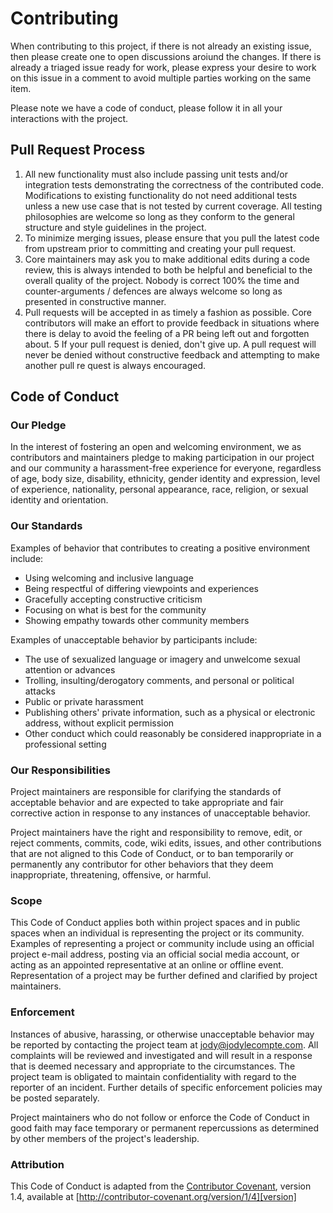 # Contributing

When contributing to this project, if there is not already an existing issue, then please create one to open discussions aroiund 
the changes. If there is already a triaged issue ready for work, please express your desire to work on this issue in a comment 
to avoid multiple parties working on the same item.

Please note we have a code of conduct, please follow it in all your interactions with the project.

## Pull Request Process

1. All new functionality must also include passing unit tests and/or integration tests demonstrating the correctness
   of the contributed code. Modifications to existing functionality do not need additional tests unless a new use case
   that is not tested by current coverage. All testing philosophies are welcome so long as they conform to the general 
   structure and style guidelines in the project.
2. To minimize merging issues, please ensure that you pull the latest code from upstream prior to committing and creating
   your pull request.
3. Core maintainers may ask you to make additional edits during a code review, this is always intended to both be helpful
   and beneficial to the overall quality of the project. Nobody is correct 100% the time and counter-arguments / defences
   are always welcome so long as presented in constructive manner. 
4. Pull requests will be accepted in as timely a fashion as possible. Core contributors will make an effort to provide feedback
   in situations where there is delay to avoid the feeling of a PR being left out and forgotten about. 
5 If your pull request is denied, don't give up. A pull request will never be denied without constructive feedback and
   attempting to make another pull re quest is always encouraged. 

## Code of Conduct

### Our Pledge

In the interest of fostering an open and welcoming environment, we as
contributors and maintainers pledge to making participation in our project and
our community a harassment-free experience for everyone, regardless of age, body
size, disability, ethnicity, gender identity and expression, level of experience,
nationality, personal appearance, race, religion, or sexual identity and
orientation.

### Our Standards

Examples of behavior that contributes to creating a positive environment
include:

* Using welcoming and inclusive language
* Being respectful of differing viewpoints and experiences
* Gracefully accepting constructive criticism
* Focusing on what is best for the community
* Showing empathy towards other community members

Examples of unacceptable behavior by participants include:

* The use of sexualized language or imagery and unwelcome sexual attention or
advances
* Trolling, insulting/derogatory comments, and personal or political attacks
* Public or private harassment
* Publishing others' private information, such as a physical or electronic
  address, without explicit permission
* Other conduct which could reasonably be considered inappropriate in a
  professional setting

### Our Responsibilities

Project maintainers are responsible for clarifying the standards of acceptable
behavior and are expected to take appropriate and fair corrective action in
response to any instances of unacceptable behavior.

Project maintainers have the right and responsibility to remove, edit, or
reject comments, commits, code, wiki edits, issues, and other contributions
that are not aligned to this Code of Conduct, or to ban temporarily or
permanently any contributor for other behaviors that they deem inappropriate,
threatening, offensive, or harmful.

### Scope

This Code of Conduct applies both within project spaces and in public spaces
when an individual is representing the project or its community. Examples of
representing a project or community include using an official project e-mail
address, posting via an official social media account, or acting as an appointed
representative at an online or offline event. Representation of a project may be
further defined and clarified by project maintainers.

### Enforcement

Instances of abusive, harassing, or otherwise unacceptable behavior may be
reported by contacting the project team at jody@jodylecompte.com. All
complaints will be reviewed and investigated and will result in a response that
is deemed necessary and appropriate to the circumstances. The project team is
obligated to maintain confidentiality with regard to the reporter of an incident.
Further details of specific enforcement policies may be posted separately.

Project maintainers who do not follow or enforce the Code of Conduct in good
faith may face temporary or permanent repercussions as determined by other
members of the project's leadership.

### Attribution

This Code of Conduct is adapted from the [Contributor Covenant][homepage], version 1.4,
available at [http://contributor-covenant.org/version/1/4][version]

[homepage]: http://contributor-covenant.org
[version]: http://contributor-covenant.org/version/1/4/
